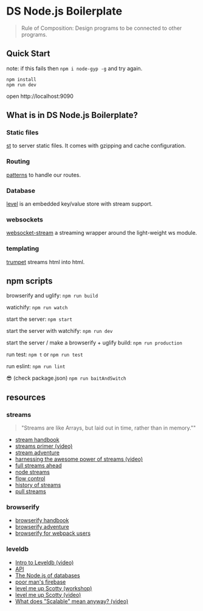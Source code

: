 # DS Node.js Boilerplate

> Rule of Composition: Design programs to be connected to other programs.

## Quick Start

note: if this fails  then `npm i node-gyp -g` and try again.

```
npm install
npm run dev
```

open http://localhost:9090

## What is in DS Node.js Boilerplate?

### Static files

[st](https://www.npmjs.com/package/st) to server static files.  It comes with gzipping and cache configuration.

### Routing

[patterns](https://www.npmjs.com/package/patterns) to handle our routes.

### Database

[level](https://www.npmjs.com/package/level) is an embedded key/value store with stream support.

### websockets

[websocket-stream](https://www.npmjs.com/package/websocket-stream) a streaming wrapper around the light-weight ws module.

### templating

[trumpet](https://www.npmjs.com/package/trumpet) streams html into html.


## npm scripts

browserify and uglify: `npm run build`


watichify: `npm run watch`


start the server: `npm start`


start the server with watchify: `npm run dev`


start the server / make a browserify + uglify build: `npm run production`


run test: `npm t` or `npm run test`


run eslint: `npm run lint`

😎 (check package.json) `npm run baitAndSwitch`

## resources

### streams

> "Streams are like Arrays, but laid out in time, rather than in memory.""

- [stream handbook](https://github.com/substack/stream-handbook)
- [streams primer (video)](https://www.youtube.com/watch?v=yOSNQZm3Trw)
- [stream adventure](https://github.com/substack/stream-adventure)
- [harnessing the awesome power of streams (video)](https://www.youtube.com/watch?v=lQAV3bPOYHo)
- [full streams ahead](http://dry.ly/full-streams-ahead)
- [node streams](http://maxogden.com/node-streams.html)
- [flow control](https://gist.github.com/dominictarr/2401787#use-flow-control-over-control-flow)
- [history of streams](http://dominictarr.com/post/145135293917/history-of-streams)
- [pull streams](https://medium.com/@yoshuawuyts/streams-in-node-ab9f13e15d5#.3kpzaqq0h)

### browserify

- [browserify handbook](https://github.com/substack/browserify-handbook)
- [browserify adventure](https://github.com/substack/browserify-adventure)
- [browserify for webpack users](https://gist.github.com/substack/68f8d502be42d5cd4942)

### leveldb

- [Intro to Leveldb (video)](https://www.youtube.com/watch?v=sR7p_JbEip0)
- [API](https://github.com/Level/levelup#api)
- [The Node.js of databases](https://r.va.gg/presentations/nodejsdub/#/)
- [poor man's firebase](http://procbits.com/2014/01/06/poor-mans-firebase-leveldb-rest-and-websockets)
- [level me up Scotty (workshop)](https://github.com/workshopper/levelmeup)
- [level me up Scotty (video)](https://www.youtube.com/watch?v=41oDDTRWjIQ)
- [What does "Scalable" mean anyway? (video)](https://www.youtube.com/watch?v=rLeCV7eODVg)
